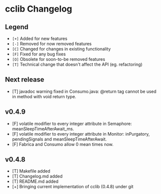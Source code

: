 # cclib Changelog

## Legend

- `[+]` Added for new features
- `[-]` Removed for now removed features
- `[C]` Changed for changes in existing functionality
- `[F]` Fixed for any bug fixes
- `[O]` Obsolete for soon-to-be removed features
- `[T]` Technical change that doesn't affect the API (eg. refactoring)

## Next release

- [T] javadoc warning fixed in Consumo.java: @return tag cannot be used in method with void return type.

## v0.4.9

- [F] volatile modifier to every integer attribute in Semaphore: meanSleepTimeAfterAwait_ms.
- [F] volatile modifier to every integer attribute in Monitor: inPurgatory, pendingSignals and meanSleepTimeAfterAwait.
- [F] Fabrica and Consumo allow 0 mean times now.

## v0.4.8

- [T] Makefile added
- [T] Changelog.md added
- [T] README.md added
- [+] Bringing current implementation of cclib (0.4.8) under git

